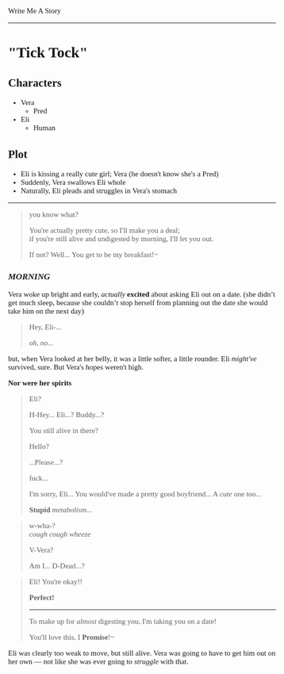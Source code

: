 <style>
body {
	font: 15px Verdana
};
</style>

Write Me A Story
****************
"Tick Tock"
===========

Characters
----------
- Vera
	- Pred
- Eli
	- Human

Plot
----
- Eli is kissing a really cute girl; Vera (he doesn't know she's a Pred)
- Suddenly, Vera swallows Eli whole
- Naturally, Eli pleads and struggles in Vera's stomach

***

> you know what?
>
> You're actually pretty cute,
so I'll make you a deal;\
if you're still alive and undigested by morning,
I'll let you out.
>
> If not?
Well...
You get to be my breakfast!~

### _MORNING_

Vera woke up bright and early, _actually_ __excited__ about asking Eli out on a date.
(she didn’t get much sleep, because she couldn’t stop herself from planning out the date she would take him on the next day)

> Hey, Eli-...
>
> _oh, no..._

but, when Vera looked at her belly, it was a little softer, a little rounder.
Eli _might've_ survived, sure.
But Vera's hopes weren't high.

__Nor were her spirits__

> Eli?
>
> H-Hey... Eli...?
Buddy...?
>
> You still alive in there?
>
> Hello?
>
> ...Please...?
>
> fuck...
>
> I'm sorry, Eli...
You would've made a pretty good boyfriend...
A _cute_ one too...
>
> __Stupid__ _metabolism_...

> w-wha-?\
_cough_
_cough_
_wheeze_
>
> V-Vera?
>
> Am I...
D-Dead...?

> Eli!
You're okay!!
>
> __Perfect!__
> ***
> To make up for _almost_ digesting you,
I'm taking you on a date!
>
> You'll love this, I __Promise__!~

Eli was clearly too weak to move, but still alive.
Vera was going to have to get him out on her own &mdash; not like she was ever going to _struggle_ with that.